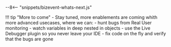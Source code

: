 --8<-- "snippets/bizevent-whats-next.js"


!!! tip "More to come"
    - Stay tuned, more enablements are coming whith more advanced usecases, where we can:
        - hunt bugs from Real User monitoring
        - watch variables in deep nested in objects
        - use the Live Debugger plugin so you never leave your IDE
        - fix code on the fly and verify that the bugs are gone 

